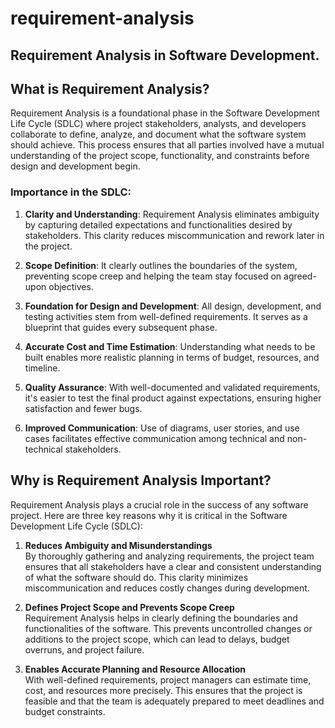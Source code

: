 # requirement-analysis

## Requirement Analysis in Software Development.

## What is Requirement Analysis?

Requirement Analysis is a foundational phase in the Software Development Life Cycle (SDLC) where project stakeholders, analysts, and developers collaborate to define, analyze, and document what the software system should achieve. This process ensures that all parties involved have a mutual understanding of the project scope, functionality, and constraints before design and development begin.

### Importance in the SDLC:

1. **Clarity and Understanding**: Requirement Analysis eliminates ambiguity by capturing detailed expectations and functionalities desired by stakeholders. This clarity reduces miscommunication and rework later in the project.

2. **Scope Definition**: It clearly outlines the boundaries of the system, preventing scope creep and helping the team stay focused on agreed-upon objectives.

3. **Foundation for Design and Development**: All design, development, and testing activities stem from well-defined requirements. It serves as a blueprint that guides every subsequent phase.

4. **Accurate Cost and Time Estimation**: Understanding what needs to be built enables more realistic planning in terms of budget, resources, and timeline.

5. **Quality Assurance**: With well-documented and validated requirements, it's easier to test the final product against expectations, ensuring higher satisfaction and fewer bugs.

6. **Improved Communication**: Use of diagrams, user stories, and use cases facilitates effective communication among technical and non-technical stakeholders.


## Why is Requirement Analysis Important?

Requirement Analysis plays a crucial role in the success of any software project. Here are three key reasons why it is critical in the Software Development Life Cycle (SDLC):

1. **Reduces Ambiguity and Misunderstandings**  
   By thoroughly gathering and analyzing requirements, the project team ensures that all stakeholders have a clear and consistent understanding of what the software should do. This clarity minimizes miscommunication and reduces costly changes during development.

2. **Defines Project Scope and Prevents Scope Creep**  
   Requirement Analysis helps in clearly defining the boundaries and functionalities of the software. This prevents uncontrolled changes or additions to the project scope, which can lead to delays, budget overruns, and project failure.

3. **Enables Accurate Planning and Resource Allocation**  
   With well-defined requirements, project managers can estimate time, cost, and resources more precisely. This ensures that the project is feasible and that the team is adequately prepared to meet deadlines and budget constraints.


